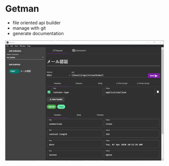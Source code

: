 # Getman

* file oriented api builder
* manage with git
* generate documentation

![](README/000566.png)